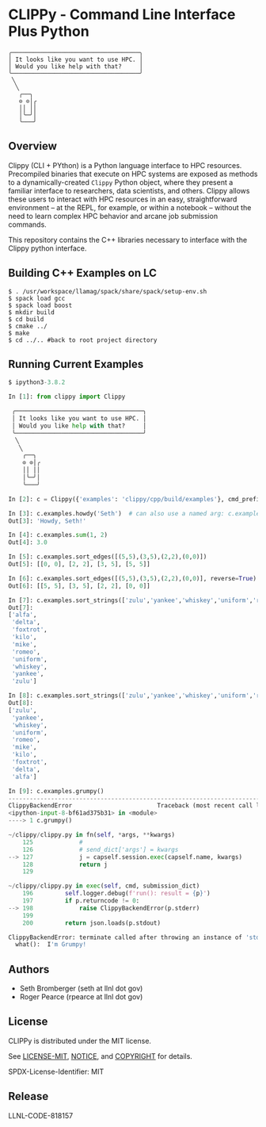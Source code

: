 # CLIPPy - Command Line Interface Plus Python

```
╭────────────────────────────────────╮
│ It looks like you want to use HPC. │ 
│ Would you like help with that?     │
╰────────────────────────────────────╯
 ╲
  ╲
   ╭──╮  
   ⊙ ⊙│╭
   ││ ││
   │╰─╯│
   ╰───╯
```

## Overview

Clippy (CLI + PYthon) is a Python language interface to HPC resources. Precompiled binaries that
execute on HPC systems are exposed as methods to a dynamically-created `Clippy` Python object, where
they present a familiar interface to researchers, data scientists, and others. Clippy allows these
users to interact with HPC resources in an easy, straightforward environment – at the REPL, for
example, or within a notebook – without the need to learn complex HPC behavior and arcane job
submission commands.

This repository contains the C++ libraries necessary to interface with the Clippy python interface.

## Building C++ Examples on LC

```console
$ . /usr/workspace/llamag/spack/share/spack/setup-env.sh
$ spack load gcc
$ spack load boost
$ mkdir build
$ cd build
$ cmake ../
$ make
$ cd ../.. #back to root project directory
```

## Running Current Examples

```python
$ ipython3-3.8.2

In [1]: from clippy import Clippy

 ╭────────────────────────────────────╮
 │ It looks like you want to use HPC. │ 
 │ Would you like help with that?     │
 ╰────────────────────────────────────╯
  ╲
   ╲
    ╭──╮  
    ⊙ ⊙│╭
    ││ ││
    │╰─╯│
    ╰───╯

In [2]: c = Clippy({'examples': 'clippy/cpp/build/examples'}, cmd_prefix='', loglevel=0)

In [3]: c.examples.howdy('Seth')  # can also use a named arg: c.examples.howdy(name='Seth')
Out[3]: 'Howdy, Seth!'

In [4]: c.examples.sum(1, 2)
Out[4]: 3.0

In [5]: c.examples.sort_edges([(5,5),(3,5),(2,2),(0,0)])
Out[5]: [[0, 0], [2, 2], [3, 5], [5, 5]]

In [6]: c.examples.sort_edges([(5,5),(3,5),(2,2),(0,0)], reverse=True)
Out[6]: [[5, 5], [3, 5], [2, 2], [0, 0]]

In [7]: c.examples.sort_strings(['zulu','yankee','whiskey','uniform','romeo','mike','kilo','foxtrot','delta','alfa'])
Out[7]: 
['alfa',
 'delta',
 'foxtrot',
 'kilo',
 'mike',
 'romeo',
 'uniform',
 'whiskey',
 'yankee',
 'zulu']

In [8]: c.examples.sort_strings(['zulu','yankee','whiskey','uniform','romeo','mike','kilo','foxtrot','delta','alfa'], reverse=True)
Out[8]: 
['zulu',
 'yankee',
 'whiskey',
 'uniform',
 'romeo',
 'mike',
 'kilo',
 'foxtrot',
 'delta',
 'alfa']

In [9]: c.examples.grumpy()
---------------------------------------------------------------------------
ClippyBackendError                        Traceback (most recent call last)
<ipython-input-8-bf61ad375b31> in <module>
----> 1 c.grumpy()

~/clippy/clippy.py in fn(self, *args, **kwargs)
    125             #
    126             # send_dict['args'] = kwargs
--> 127             j = capself.session.exec(capself.name, kwargs)
    128             return j
    129 

~/clippy/clippy.py in exec(self, cmd, submission_dict)
    196         self.logger.debug(f'run(): result = {p}')
    197         if p.returncode != 0:
--> 198             raise ClippyBackendError(p.stderr)
    199 
    200         return json.loads(p.stdout)

ClippyBackendError: terminate called after throwing an instance of 'std::runtime_error'
  what():  I'm Grumpy!
```

## Authors

- Seth Bromberger (seth at llnl dot gov)
- Roger Pearce (rpearce at llnl dot gov)

## License

CLIPPy is distributed under the MIT license.

See [LICENSE-MIT](LICENSE-MIT), [NOTICE](NOTICE), and [COPYRIGHT](COPYRIGHT) for details.

SPDX-License-Identifier: MIT

## Release

LLNL-CODE-818157

